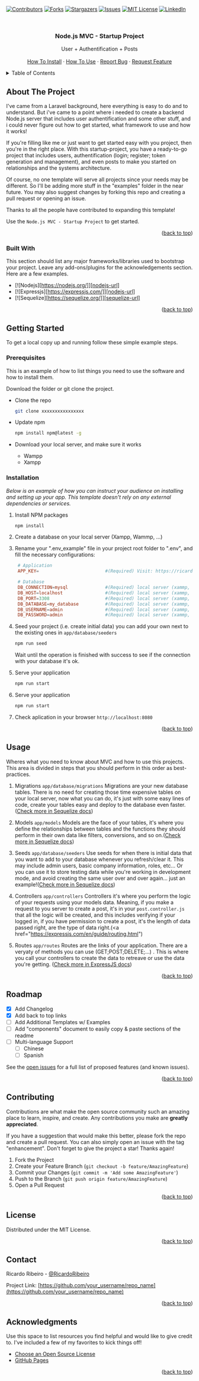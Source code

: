 <!-- Improved compatibility of back to top link: See: https://github.com/othneildrew/Best-README-Template/pull/73 -->

<a name="readme-top"></a>

<!-- PROJECT SHIELDS -->

[![Contributors][contributors-shield]][contributors-url]
[![Forks][forks-shield]][forks-url]
[![Stargazers][stars-shield]][stars-url]
[![Issues][issues-shield]][issues-url]
[![MIT License][license-shield]][license-url]
[![LinkedIn][linkedin-shield]][linkedin-url]

<!-- PROJECT LOGO -->
<br />
<div align="center">
  <h3 align="center">Node.js MVC - Startup Project</h3>

  <p align="center">
    User + Authentification + Posts
    <br />
    <br />
    <a href="#how-to-install">How To Install</a>
    ·
    <a href="#hot-to-use">How To Use</a>
    ·
    <a href="https://github.com/othneildrew/Best-README-Template/issues">Report Bug</a>
    ·
    <a href="https://github.com/othneildrew/Best-README-Template/issues">Request Feature</a>
  </p>
</div>

<!-- TABLE OF CONTENTS -->
<details>
  <summary>Table of Contents</summary>
  <ol>
    <li>
      <a href="#about-the-project">About The Project</a>
    </li>
    <li>
      <a href="#getting-started">Getting Started</a>
      <ul>
        <li><a href="#prerequisites">Prerequisites</a></li>
        <li><a href="#installation">Installation</a></li>
      </ul>
    </li>
    <li><a href="#usage">Usage</a></li>
    <li><a href="#roadmap">Roadmap</a></li>
    <li>
      <a href="#getting-started">Making Your Own Stuff</a>
      <ul>
        <li><a href="#prerequisites">Prerequisites</a></li>
      </ul>
    </li>
    <li><a href="#contributing">Contributing</a></li>
    <li><a href="#license">License</a></li>
    <li><a href="#contact">Contact</a></li>
    <li><a href="#acknowledgments">Acknowledgments</a></li>
  </ol>
</details>

<!-- ABOUT THE PROJECT -->

## About The Project

I've came from a Laravel background, here everything is easy to do and to understand. But i've came to a point where i needed to create a backend Node.js server that includes user authentification and some other stuff, and i could never figure out how to get started, what framework to use and how it works!

If you're filling like me or just want to get started easy with you project, then you're in the right place.
With this startup-project, you have a ready-to-go project that includes users, authentification (login; register; token generation and management), and even posts to make you started on relationships and the systems architecture.

Of course, no one template will serve all projects since your needs may be different. So I'll be adding more stuff in the "examples" folder in the near future. You may also suggest changes by forking this repo and creating a pull request or opening an issue.

Thanks to all the people have contributed to expanding this template!

Use the `Node.js MVC - Startup Project` to get started.

<p align="right">(<a href="#readme-top">back to top</a>)</p>

### Built With

This section should list any major frameworks/libraries used to bootstrap your project. Leave any add-ons/plugins for the acknowledgements section. Here are a few examples.

- [![Nodejs][https://nodejs.org/]][nodejs-url]
- [![Expressjs][https://expressjs.com/]][nodejs-url]
- [![Sequelize][https://sequelize.org/]][sequelize-url]

<p align="right">(<a href="#readme-top">back to top</a>)</p>

<!-- GETTING STARTED -->

## Getting Started

To get a local copy up and running follow these simple example steps.

### Prerequisites

This is an example of how to list things you need to use the software and how to install them.

Download the folder or git clone the project.

- Clone the repo

  ```sh
  git clone xxxxxxxxxxxxxxxx
  ```

- Update npm

  ```sh
  npm install npm@latest -g
  ```

- Download your local server, and make sure it works
  - Wampp
  - Xampp

### Installation

_Below is an example of how you can instruct your audience on installing and setting up your app. This template doesn't rely on any external dependencies or services._

1. Install NPM packages
   ```sh
   npm install
   ```
2. Create a database on your local server (Xampp, Wammp, ...)

3. Rename your ".env_example" file in your project root folder to ".env", and fill the necessary configurations:

   ```conf
    # Application
    APP_KEY=                         #(Required) Visit: https://ricardoribeirorr.github.io/app_key_generator

    # Database
    DB_CONNECTION=mysql              #(Required) local server (xammp, wampp, ...)
    DB_HOST=localhost                #(Required) local server (xammp, wampp, ...)
    DB_PORT=3308                     #(Required) local server (xammp, wampp, ...)
    DB_DATABASE=my_database          #(Required) local server (xammp, wampp, ...)
    DB_USERNAME=admin                #(Required) local server (xammp, wampp, ...)
    DB_PASSWORD=admin                #(Required) local server (xammp, wampp, ...)
   ```

4. Seed your project (i.e. create initial data) you can add your own next to the existing ones in `app/database/seeders`

   ```sh
   npm run seed
   ```

   Wait until the operation is finished with success to see if the connection with your database it's ok.

5. Serve your application

   ```sh
   npm run start
   ```

6. Serve your application
   ```sh
   npm run start
   ```
7. Check aplication in your browser `http://localhost:8080`
<p align="right">(<a href="#readme-top">back to top</a>)</p>

<!-- USAGE EXAMPLES -->

## Usage

Wheres what you need to know about MVC and how to use this projects.
This area is divided in steps that you should perform in this order as best-practices.

1. Migrations `app/database/migrations`
   Migrations are your new database tables. There is no need for creating those time expensive tables on your local server, now what you can do, it's just with some easy lines of code, create your tables easy and deploy to the database even faster.(<a href="https://sequelize.org/docs/v6/core-concepts/validations-and-constraints/">Check more in Sequelize docs</a>)

2. Models `app/models`
   Models are the face of your tables, it's where you define the relationships between tables and the functions they should perform in their own data like filters, conversions, and so on.(<a href="https://sequelize.org/docs/v6/advanced-association-concepts/advanced-many-to-many/">Check more in Sequelize docs</a>)

3. Seeds `app/database/seeders`
   Use seeds for when there is initial data that you want to add to your database whenever you refresh/clear it. This may include admin users, basic company information, roles, etc...
   Or you can use it to store testing data while you're working in development mode, and avoid creating the same user over and over again... just an example!(<a href="https://sequelize.org/docs/v6/core-concepts/model-instances/">Check more in Sequelize docs</a>)

4. Controllers `app/controllers`
   Controllers it's where you perform the logic of your requests using your models data. Meaning, if you make a request to you server to create a post, it's in your `post.controller.js` that all the logic will be created, and this includes verifying if your logged in, if you have permission to create a post, it's the length of data passed right, are the type of data right.(<a href="https://expressjs.com/en/guide/routing.html")

5. Routes `app/routes`
   Routes are the links of your application. There are a veryaty of methods you can use (GET;POST;DELETE;...) . This is where you call your controllers to create the data to retreave or use the data you're getting. (<a href="">Check more in ExpressJS docs</a>)

<p align="right">(<a href="#readme-top">back to top</a>)</p>

<!-- ROADMAP -->

## Roadmap

- [x] Add Changelog
- [x] Add back to top links
- [ ] Add Additional Templates w/ Examples
- [ ] Add "components" document to easily copy & paste sections of the readme
- [ ] Multi-language Support
  - [ ] Chinese
  - [ ] Spanish

See the [open issues](https://github.com/othneildrew/Best-README-Template/issues) for a full list of proposed features (and known issues).

<p align="right">(<a href="#readme-top">back to top</a>)</p>

<!-- CONTRIBUTING -->

## Contributing

Contributions are what make the open source community such an amazing place to learn, inspire, and create. Any contributions you make are **greatly appreciated**.

If you have a suggestion that would make this better, please fork the repo and create a pull request. You can also simply open an issue with the tag "enhancement".
Don't forget to give the project a star! Thanks again!

1. Fork the Project
2. Create your Feature Branch (`git checkout -b feature/AmazingFeature`)
3. Commit your Changes (`git commit -m 'Add some AmazingFeature'`)
4. Push to the Branch (`git push origin feature/AmazingFeature`)
5. Open a Pull Request

<p align="right">(<a href="#readme-top">back to top</a>)</p>

<!-- LICENSE -->

## License

Distributed under the MIT License.

<p align="right">(<a href="#readme-top">back to top</a>)</p>

<!-- CONTACT -->

## Contact

Ricardo Ribeiro - [@RicardoRibeiro](https://www.linkedin.com/in/ricardo-ribeiro-5a788712b/)

Project Link: [https://github.com/your_username/repo_name](https://github.com/your_username/repo_name)

<p align="right">(<a href="#readme-top">back to top</a>)</p>

<!-- ACKNOWLEDGMENTS -->

## Acknowledgments

Use this space to list resources you find helpful and would like to give credit to. I've included a few of my favorites to kick things off!

- [Choose an Open Source License](https://choosealicense.com)
- [GitHub Pages](https://pages.github.com)

<p align="right">(<a href="#readme-top">back to top</a>)</p>

<!-- MARKDOWN LINKS & IMAGES -->
<!-- https://www.markdownguide.org/basic-syntax/#reference-style-links -->

[contributors-shield]: https://img.shields.io/github/contributors/othneildrew/Best-README-Template.svg?style=for-the-badge
[contributors-url]: https://github.com/othneildrew/Best-README-Template/graphs/contributors
[forks-shield]: https://img.shields.io/github/forks/othneildrew/Best-README-Template.svg?style=for-the-badge
[forks-url]: https://github.com/othneildrew/Best-README-Template/network/members
[stars-shield]: https://img.shields.io/github/stars/othneildrew/Best-README-Template.svg?style=for-the-badge
[stars-url]: https://github.com/othneildrew/Best-README-Template/stargazers
[issues-shield]: https://img.shields.io/github/issues/othneildrew/Best-README-Template.svg?style=for-the-badge
[issues-url]: https://github.com/othneildrew/Best-README-Template/issues
[license-shield]: https://img.shields.io/github/license/othneildrew/Best-README-Template.svg?style=for-the-badge
[license-url]: https://github.com/othneildrew/Best-README-Template/blob/master/LICENSE.txt
[linkedin-shield]: https://img.shields.io/badge/-LinkedIn-black.svg?style=for-the-badge&logo=linkedin&colorB=555
[linkedin-url]: https://linkedin.com/in/othneildrew
